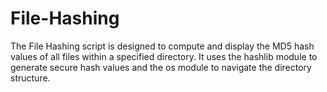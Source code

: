 # File-Hashing
The File Hashing script is designed to compute and display the MD5 hash values of all files within a specified directory. It uses the hashlib module to generate secure hash values and the os module to navigate the directory structure.
